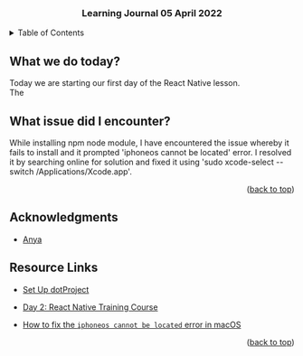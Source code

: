 <div id="top"></div>

<br />

<h3 align="center">Learning Journal 05 April 2022</h3>

<!-- TABLE OF CONTENTS -->
<details>
  <summary>Table of Contents</summary>
  <ul>
    <li><a href="#what-we-do-today">What we do today?</a></li>
    <li><a href="#what-issue-did-i-encounter">What issue did I encounter?</a></li>
    <li><a href="#acknowledgments">Acknowledgments</a></li>
    <li><a href="#resource-links">Resource Links</a></li>
      </ul>
     
</details>

<!-- ABOUT THE PROJECT -->
## What we do today?
Today we are starting our first day of the React Native lesson.
<br/>
The 


## What issue did I encounter?

While installing npm node module, I have encountered the issue whereby it fails to install and it prompted 'iphoneos cannot be located' error. I resolved it by searching online for solution and fixed it using 'sudo xcode-select --switch /Applications/Xcode.app'.

<p align="right">(<a href="#top">back to top</a>)</p>

<!-- ACKNOWLEDGMENTS -->
## Acknowledgments
* [Anya](https://github.com/huanganya/react-native-starter)

<!-- Resource Links -->
## Resource Links
* [Set Up dotProject](https://docs.google.com/document/d/1K3U68Hg-COGYZVlTNhW0_lDQ5s1cwCD42TW-VURBPMI/edit)

* [Day 2: React Native Training Course](https://docs.google.com/document/d/1xVfj6FU5U66KOUrjjZkWJ3uAaclqmt_RvZVPtJvKo6w/edit)

* [How to fix the `iphoneos cannot be located` error in macOS](https://flaviocopes.com/react-native-fix-iphoneos-cannot-be-located/)

<p align="right">(<a href="#top">back to top</a>)</p>

